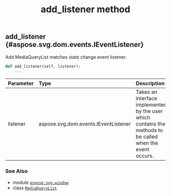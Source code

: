 ﻿---
title: add_listener method
second_title: Aspose.SVG for Python via .NET API References
description: 
type: docs
weight: 30
url: /python-net/aspose.svg.window/mediaquerylist/add_listener/
is_root: false
---

## add_listener {#aspose.svg.dom.events.IEventListener}

Add MediaQueryList matches state change event listener.



```python
def add_listener(self, listener):
    ...
```


| Parameter | Type | Description |
| :- | :- | :- |
| listener | aspose.svg.dom.events.IEventListener | Takes an interface implemented by the user which contains the methods to be called when the event occurs. |



### See Also
* module [`aspose.svg.window`](../../)
* class [`MediaQueryList`](/svg/python-net/aspose.svg.window/mediaquerylist)
